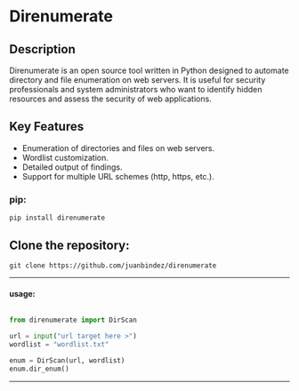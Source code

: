 # Direnumerate

## Description

Direnumerate is an open source tool written in Python designed to automate directory and file enumeration on web servers. It is useful for security professionals and system administrators who want to identify hidden resources and assess the security of web applications.

## Key Features

- Enumeration of directories and files on web servers.
- Wordlist customization.
- Detailed output of findings.
- Support for multiple URL schemes (http, https, etc.).

### pip:

    pip install direnumerate


## Clone the repository:

    git clone https://github.com/juanbindez/direnumerate

-----------------

#### usage:

```python

from direnumerate import DirScan

url = input("url target here >")
wordlist = "wordlist.txt"

enum = DirScan(url, wordlist)
enum.dir_enum()
```

----------
